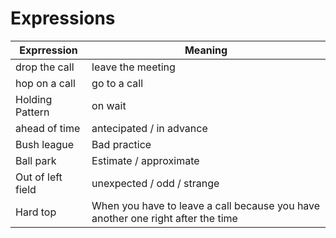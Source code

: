 # Expressions

| Exprression  | Meaning  |
|----------|----------|
| drop the call | leave the meeting |
| hop on a call | go to a call |
| Holding Pattern | on wait |
| ahead of time | antecipated / in advance |
| Bush league | Bad practice |
| Ball park | Estimate / approximate |
| Out of left field | unexpected / odd / strange |
| Hard top | When you have to leave a call because you have another one right after the time |
